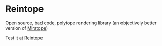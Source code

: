 # Reintope
Open source, bad code, polytope rendering library (an objectively better version of [Miratope](https://github.com/OfficialURL/miratope))

Test it at [Reintope](https://reinhardt-c.github.io/Reintope/dist/)
